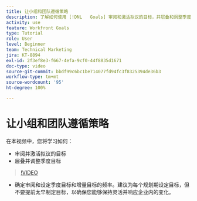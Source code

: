 ```yaml
---
title: 让小组和团队遵循策略
description: 了解如何使用 [!DNL   Goals] 审阅和激活拟议的目标，并层叠和调整季度目标。
activity: use
feature: Workfront Goals
type: Tutorial
role: User
level: Beginner
team: Technical Marketing
jira: KT-8894
exl-id: 2f3ef8e3-f667-4efa-9cf0-44f8835d1671
doc-type: video
source-git-commit: bbdf99c6bc1be714077fd94fc3f8325394de36b3
workflow-type: tm+mt
source-wordcount: '95'
ht-degree: 100%

---
```


# 让小组和团队遵循策略

在本视频中，您将学习如何：

* 审阅并激活拟议的目标
* 层叠并调整季度目标

>[!VIDEO](https://video.tv.adobe.com/v/335188/?quality=12&learn=on&enablevpops=1)

<!--
Pro-tips graphic
-->

* 确定审阅和设定季度目标和增量目标的频率。建议为每个规划期设定目标，但不要提前太早制定目标，以确保您能够保持灵活并响应企业内的变化。
